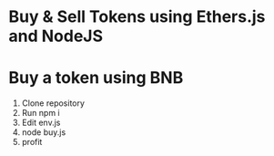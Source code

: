 # Buy & Sell Tokens using Ethers.js and NodeJS

# Buy a token using BNB

1. Clone repository
1. Run npm i
1. Edit env.js
1. node buy.js
1. profit
